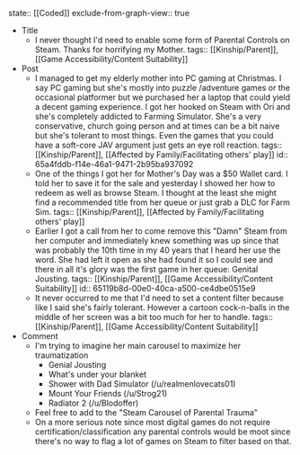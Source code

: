 state:: [[Coded]]
exclude-from-graph-view:: true

- Title
	- I never thought I'd need to enable some form of Parental Controls on Steam. Thanks for horrifying my Mother.
	  tags:: [[Kinship/Parent]], [[Game Accessibility/Content Suitability]]
- Post
	- I managed to get my elderly mother into PC gaming at Christmas. I say PC gaming but she's mostly into puzzle /adventure games or the occasional platformer but we purchased her a laptop that could yield a decent gaming experience. I got her hooked on Steam with Ori and she's completely addicted to Farming Simulator. She's a very conservative, church going person and at times can be a bit naive but she's tolerant to most things. Even the games that you could have a soft-core JAV argument just gets an eye roll reaction.
	  tags:: [[Kinship/Parent]], [[Affected by Family/Facilitating others' play]]
	  id:: 65a4fddb-f14e-46a1-9471-2b95ba937092
	- One of the things I got her for Mother's Day was a $50 Wallet card. I told her to save it for the sale and yesterday I showed her how to redeem as well as browse Steam. I thought at the least she might find a recommended title from her queue or just grab a DLC for Farm Sim.
	  tags:: [[Kinship/Parent]], [[Affected by Family/Facilitating others' play]]
	- Earlier I got a call from her to come remove this "Damn" Steam from her computer and immediately knew something was up since that was probably the 10th time in my 40 years that I heard her use the word. She had left it open as she had found it so I could see and there in all it's glory was the first game in her queue: Genital Jousting.
	  tags:: [[Kinship/Parent]], [[Game Accessibility/Content Suitability]]
	  id:: 65119b8d-00e0-40ca-a500-ce4dbe0515e9
	- It never occurred to me that I'd need to set a content filter because like I said she's fairly tolerant. However a cartoon cock-n-balls in the middle of her screen was a bit too much for her to handle.
	  tags:: [[Kinship/Parent]], [[Game Accessibility/Content Suitability]]
- Comment
	- I'm trying to imagine her main carousel to maximize her traumatization
		- Genial Jousting
		- What's under your blanket
		- Shower with Dad Simulator (/u/realmenlovecats01)
		- Mount Your Friends (/u/Strog21)
		- Radiator 2 (/u/Blodoffer)
	- Feel free to add to the "Steam Carousel of Parental Trauma"
	- On a more serious note since most digital games do not require certification/classification any parental controls would be moot since there's no way to flag a lot of games on Steam to filter based on that.